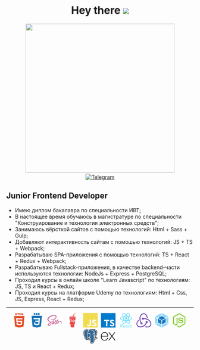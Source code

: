 <h1 align="center">Hey there <img src="https://media.giphy.com/media/hvRJCLFzcasrR4ia7z/giphy.gif" width="30px"/></h1>

<div id="header" align="center">
  <img src="https://media.giphy.com/media/R03zWv5p1oNSQd91EP/giphy.gif" width="400" height="400"/>
</div>

<div id="badges" align="center">
  <a href="https://t.me/vovandrelo">
     <img src="https://img.shields.io/badge/Telegram-grey?style=social&logo=telegram&logoColor=white" alt="Telegram" width="100"/>
  </a>
</div>

## Junior Frontend Developer
- Имею диплом бакалавра по специальности ИВТ;
- В настоящее время обучаюсь в магистратуре по специальности "Конструирование и технология электронных средств";
- Занимаюсь вёрсткой сайтов с помощью технологий: Html + Sass + Gulp;
- Добавляют интерактивность сайтам с помошью технологий: JS + TS + Webpack;
- Разрабатываю SPA-приложения с помощью технологий: TS + React + Redux + Webpack;
- Разрабатываю Fullstack-приложения, в качестве backend-части используются технологии: NodeJs + Express + PostgreSQL;
- Проходил курсы в онлайн школе "Learn Javascript" по технологиям: JS, TS и React + Redux;
- Проходил курсы на платформе Udemy по технологиям: Html + Css, JS, Express, React + Redux;

---

<div align="center">
  <img src="https://github.com/devicons/devicon/blob/master/icons/html5/html5-plain-wordmark.svg" title="Html" alt="Html" width="40" height="40"/>&nbsp;
  <img src="https://github.com/devicons/devicon/blob/master/icons/css3/css3-plain-wordmark.svg" title="Css" alt="Css" width="40" height="40"/>&nbsp;
  <img src="https://github.com/devicons/devicon/blob/master/icons/sass/sass-original.svg" title="Sass" alt="Sass" width="40" height="40"/>&nbsp;
  <img src="https://github.com/devicons/devicon/blob/master/icons/gulp/gulp-plain.svg" title="Gulp" alt="Gulp" width="40" height="40"/>&nbsp;
  <img src="https://github.com/devicons/devicon/blob/master/icons/javascript/javascript-plain.svg" title="JavaScript" alt="JavaScript" width="40" height="40"/>&nbsp;
  <img src="https://github.com/devicons/devicon/blob/master/icons/typescript/typescript-plain.svg" title="TypeScript" alt="TypeScript" width="40" height="40"/>&nbsp;
  <img src="https://github.com/devicons/devicon/blob/master/icons/react/react-original-wordmark.svg" title="React" alt="React" width="40" height="40"/>&nbsp;
  <img src="https://github.com/devicons/devicon/blob/master/icons/redux/redux-original.svg" title="Redux" alt="Redux" width="40" height="40"/>&nbsp;
  <img src="https://github.com/devicons/devicon/blob/master/icons/webpack/webpack-original.svg" title="Webpack" alt="Webpack" width="40" height="40"/>&nbsp;
  <img src="https://github.com/devicons/devicon/blob/master/icons/nodejs/nodejs-plain.svg" title="NodeJs" alt="NodeJs" width="40" height="40"/>&nbsp;
  <img src="https://github.com/devicons/devicon/blob/master/icons/postgresql/postgresql-original.svg" title="PostgreSQL" alt="PostgreSQL" width="40" height="40"/>&nbsp;
  <img src="https://github.com/devicons/devicon/blob/master/icons/express/express-original.svg" title="Express" alt="Express" width="40" height="40"/>&nbsp;
  
</div>
